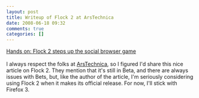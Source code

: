 ```yaml
---
layout: post
title: Writeup of Flock 2 at ArsTechnica
date: 2008-06-18 09:32
comments: true
categories: []
---
```

<a href="http://arstechnica.com/news.ars/post/20080617-hands-on-flock-2-steps-up-the-social-browser-game.html">Hands on: Flock 2 steps up the social browser game</a><br /><br />I always respect the folks at <a href="http://www.arstechnica.com">ArsTechnica</a>, so I figured I'd share this nice article on Flock 2. They mention that it's still in Beta, and there are always issues with Bets, but, like the author of the article, I'm seriously considering using Flock 2 when it makes its official release. For now, I'll stick with Firefox 3.<br /><blockquote></blockquote>

